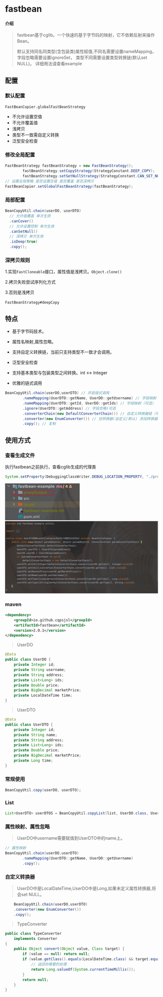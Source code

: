 # fastbean

#### 介绍
> fastbean基于cglib。一个快速的基于字节码的映射，它不依赖反射来操作Bean。
> 
> 默认支持同名同类型(含包装类)属性赋值,不同名需要设置nameMapping，字段忽略需要设置ignoreSet，
> 类型不同需要设置类型转换链(默认set NULL)。
> 详细用法请查看example
## 配置

### 默认配置

`FastBeanCopier.globalFastBeanStrategy`

- 不允许设置空值
- 不允许覆盖值
- 浅拷贝
- 类型不一致需自定义转换
- 泛型安全检查

### 修改全局配置

```java
FastBeanStrategy fastBeanStrategy = new FastBeanStrategy();
        fastBeanStrategy.setCopyStrategy(StrategyConstant.DEEP_COPY);
        fastBeanStrategy.setSetNullStrategy(StrategyConstant.CAN_SET_NULL);
// 设置全局策略 是否设置空值 是否覆盖 是否深拷贝
FastBeanCopier.setGlobalFastBeanStrategy(fastBeanStrategy);
```

### 局部配置

```java
BeanCopyUtil.chain(userDO, userDTO)
  // 允许值覆盖 单次生效
  .canCover() 
  // 允许设置控制 单次生效
  .canSetNull()
  // 深拷贝 单次生效
  .isDeep(true)
  .copy();
```

### 深拷贝规则

1.实现`FastCloneable`接口，属性值是浅拷贝。`Object.clone()`

2.拷贝失败尝试序列化方式

3.否则是浅拷贝

`FastBeanStrategy#deepCopy`


## 特点
- 基于字节码技术。
- 属性名映射,属性忽略。

- 支持自定义转换链，当前只支持类型不一致才会调用。
- 泛型安全检查
- 支持基本类型与包装类型之间转换。int <-> Integer
- 优雅的链式调用
```java
BeanCopyUtil.chain(userDO,userDTO) // 开启链式调用
        .nameMapping(UserDTO::getName, UserDO::getUsername) // 字段映射（可选）
        .nameMapping(UserDTO::getId, UserDO::getIds) // 字段映射（可选）
        .ignore(UserDTO::getAddress) // 字段忽略(可选
        .converterChain(new DefaultConverterChain()) // 自定义转换器链（可选）
        .converter(new EnumConverter()) // 往转换器(自定义/默认) 添加转换器 （可选）
        .copy(); // 复制
```
## 使用方式
### 查看生成文件
执行fastbean之前执行，查看cglib生成的代理类
```java
System.setProperty(DebuggingClassWriter.DEBUG_LOCATION_PROPERTY, "./proxyOutput");
```
![img.png](img.png)
![img_1.png](img_1.png)
### maven
```xml
<dependency>
    <groupId>io.github.cqpsjsl</groupId>
    <artifactId>fastbean</artifactId>
    <version>2.0.1</version>
</dependency>

```
> UserDO

```java
@Data
public class UserDO {
    private Integer id;
    private String username;
    private String address;
    private List<Long> ids;
    private Double price;
    private BigDecimal marketPrice;
    private LocalDateTime time;
}
```
> UserDTO

```java
@Data
public class UserDTO {
    private Integer id;
    private String name;
    private String address;
    private List<Long> ids;
    private Double price;
    private BigDecimal marketPrice;
    private Long time;
}
```
 ### 常规使用
 ```java
BeanCopyUtil.copy(userDO, userDTO);
```
### List
```java
List<UserDTO> userDTOS = BeanCopyUtil.copyList(list, UserDO.class, UserDTO.class);
```
### 属性映射、属性忽略
> UserDO中username需要赋值到UserDTO中的name上。
```java
// 属性映射
BeanCopyUtil.chain(userDO,userDTO)
        .nameMapping(UserDTO::getName, UserDO::getUsername)
        .copy();

```
### 自定义转换器
> UserDO中是LocalDateTime,UserDO中是Long,如果未定义属性转换器,将会set NULL。

```java
    BeanCopyUtil.chain(userDO,userDTO)
    .converter(new EnumConverter())
    .copy();

```
> TypeConverter

```java
public class TypeConverter
    implements Converter
{
    public Object convert(Object value, Class target) {
        if (value == null) return null; 
        if (value.getClass().equals(LocalDateTime.class) && target.equals(Long.class)) {
            // 返回你需要的处理
            return Long.valueOf(System.currentTimeMillis());
        }
        return null;
    }
}
```